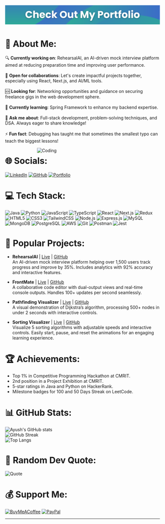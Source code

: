 # [![MasterHead](img.png)](https://ayushsharaf.vercel.app/)

# 💫 About Me:

🔍 **Currently working on**: RehearsalAI, an AI-driven mock interview platform aimed at reducing preparation time and improving user performance.<br>
<br>🤝 **Open for collaborations**: Let's create impactful projects together, especially using React, Next.js, and AI/ML tools.<br>
<br>🆘 **Looking for**: Networking opportunities and guidance on securing freelance gigs in the web development sphere.<br>
<br>🌱 **Currently learning**: Spring Framework to enhance my backend expertise.<br>
<br>💬 **Ask me about**: Full-stack development, problem-solving techniques, and DSA. Always eager to share knowledge!<br>
<br>⚡ **Fun fact**: Debugging has taught me that sometimes the smallest typo can teach the biggest lessons!

<img align="right" alt="Coding" width="400" src="https://cdn.dribbble.com/users/1162077/screenshots/3848914/programmer.gif">

# 🌐 Socials:

[![LinkedIn](https://img.shields.io/badge/LinkedIn-%230077B5.svg?logo=linkedin&logoColor=white)](https://linkedin.com/in/ayush-sharaf) [![GitHub](https://img.shields.io/badge/GitHub-%23181717.svg?logo=github&logoColor=white)](https://github.com/ayush-sharaf) [![Portfolio](https://img.shields.io/badge/Portfolio-%23000000.svg?logo=firefox&logoColor=#FF7139)](https://ayushsharaf.vercel.app) 

# 💻 Tech Stack:

![Java](https://img.shields.io/badge/java-%23ED8B00.svg?style=for-the-badge&logo=openjdk&logoColor=white) ![Python](https://img.shields.io/badge/python-3670A0?style=for-the-badge&logo=python&logoColor=ffdd54) ![JavaScript](https://img.shields.io/badge/javascript-%23323330.svg?style=for-the-badge&logo=javascript&logoColor=%23F7DF1E) ![TypeScript](https://img.shields.io/badge/typescript-%23007ACC.svg?style=for-the-badge&logo=typescript&logoColor=white) ![React](https://img.shields.io/badge/react-%2320232a.svg?style=for-the-badge&logo=react&logoColor=%2361DAFB) ![Next.js](https://img.shields.io/badge/Next-black?style=for-the-badge&logo=next.js&logoColor=white) ![Redux](https://img.shields.io/badge/redux-%23593d88.svg?style=for-the-badge&logo=redux&logoColor=white) ![HTML5](https://img.shields.io/badge/html5-%23E34F26.svg?style=for-the-badge&logo=html5&logoColor=white) ![CSS3](https://img.shields.io/badge/css3-%231572B6.svg?style=for-the-badge&logo=css3&logoColor=white) ![TailwindCSS](https://img.shields.io/badge/tailwindcss-%2338B2AC.svg?style=for-the-badge&logo=tailwind-css&logoColor=white) ![Node.js](https://img.shields.io/badge/node.js-6DA55F?style=for-the-badge&logo=node.js&logoColor=white) ![Express.js](https://img.shields.io/badge/express.js-%23404d59.svg?style=for-the-badge&logo=express&logoColor=%2361DAFB) ![MySQL](https://img.shields.io/badge/mysql-%2300f.svg?style=for-the-badge&logo=mysql&logoColor=white) ![MongoDB](https://img.shields.io/badge/mongodb-%234ea94b.svg?style=for-the-badge&logo=mongodb&logoColor=white) ![PostgreSQL](https://img.shields.io/badge/postgresql-%23316192.svg?style=for-the-badge&logo=postgresql&logoColor=white) ![AWS](https://img.shields.io/badge/AWS-%23232F3E.svg?style=for-the-badge&logo=amazon-aws&logoColor=white) ![Git](https://img.shields.io/badge/git-%23F05033.svg?style=for-the-badge&logo=git&logoColor=white) ![Postman](https://img.shields.io/badge/Postman-FF6C37?style=for-the-badge&logo=postman&logoColor=white) ![Jest](https://img.shields.io/badge/jest-%23C21325.svg?style=for-the-badge&logo=jest&logoColor=white)

# 🚀 Popular Projects:

- **RehearsalAI** | [Live](https://rehearsal-ai.vercel.app/) | [GitHub](https://github.com/ayush-sharaf/rehearsalai)<br>
  An AI-driven mock interview platform helping over 1,500 users track progress and improve by 35%. Includes analytics with 92% accuracy and interactive features.

- **FrontMate** | [Live](https://frontmate.vercel.app) | [GitHub](https://github.com/ayush-sharaf/frontmate)<br>
  A collaborative code editor with dual-output views and real-time console outputs. Handles 100+ updates per second seamlessly.

- **Pathfinding Visualizer** | [Live](https://dijkstra-visualiser.netlify.app/) | [GitHub](https://github.com/ayush-sharaf/dijkstra-visualiser)<br>
  A visual demonstration of Dijkstra’s algorithm, processing 500+ nodes in under 2 seconds with interactive controls.
  
- **Sorting Visualizer** | [Live](https://sorting-visualiser-cyan.vercel.app/) | [GitHub](https://github.com/ayush-sharaf/sorting-visualiser)<br>
  Visualize 5 sorting algorithms with adjustable speeds and interactive controls.
Easily start, pause, and reset the animations for an engaging learning experience.

# 🏆 Achievements:

- Top 1% in Competitive Programming Hackathon at CMRIT.
- 2nd position in a Project Exhibition at CMRIT.
- 5-star ratings in Java and Python on HackerRank.
- Milestone badges for 100 and 50 Days Streak on LeetCode.

# 📊 GitHub Stats:

![Ayush's GitHub stats](https://github-readme-stats.vercel.app/api?username=ayush-sharaf&theme=dark&hide_border=false&include_all_commits=true&count_private=true)<br>
![GitHub Streak](https://github-readme-streak-stats.herokuapp.com/?user=ayush-sharaf&theme=dark&hide_border=false)<br>
![Top Langs](https://github-readme-stats.vercel.app/api/top-langs/?username=ayush-sharaf&theme=dark&hide_border=false&layout=compact)

# 💬 Random Dev Quote:

![Quote](https://quotes-github-readme.vercel.app/api?type=horizontal&theme=radical)

# 💰 Support Me:

[![BuyMeACoffee](https://img.shields.io/badge/Buy%20Me%20a%20Coffee-ffdd00?style=for-the-badge&logo=buy-me-a-coffee&logoColor=black)](https://buymeacoffee.com/ayushsharam) [![PayPal](https://img.shields.io/badge/PayPal-00457C?style=for-the-badge&logo=paypal&logoColor=white)](https://paypal.me/ayushsharaf)

---
